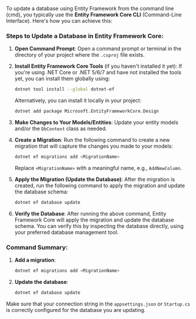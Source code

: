 To update a database using Entity Framework from the command line (cmd), you typically use the **Entity Framework Core CLI** (Command-Line Interface). Here's how you can achieve this:

### Steps to Update a Database in Entity Framework Core:

1. **Open Command Prompt**:
   Open a command prompt or terminal in the directory of your project where the `.csproj` file exists.

2. **Install Entity Framework Core Tools** (if you haven't installed it yet):
   If you're using .NET Core or .NET 5/6/7 and have not installed the tools yet, you can install them globally using:

   ```bash
   dotnet tool install --global dotnet-ef
   ```

   Alternatively, you can install it locally in your project:

   ```bash
   dotnet add package Microsoft.EntityFrameworkCore.Design
   ```

3. **Make Changes to Your Models/Entities**:
   Update your entity models and/or the `DbContext` class as needed.

4. **Create a Migration**:
   Run the following command to create a new migration that will capture the changes you made to your models:

   ```bash
   dotnet ef migrations add <MigrationName>
   ```

   Replace `<MigrationName>` with a meaningful name, e.g., `AddNewColumn`.

5. **Apply the Migration (Update the Database)**:
   After the migration is created, run the following command to apply the migration and update the database schema:

   ```bash
   dotnet ef database update
   ```

6. **Verify the Database**:
   After running the above command, Entity Framework Core will apply the migration and update the database schema. You can verify this by inspecting the database directly, using your preferred database management tool.

### Command Summary:
1. **Add a migration**:
   ```bash
   dotnet ef migrations add <MigrationName>
   ```

2. **Update the database**:
   ```bash
   dotnet ef database update
   ```

Make sure that your connection string in the `appsettings.json` or `Startup.cs` is correctly configured for the database you are updating.
